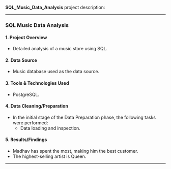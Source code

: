 **SQL_Music_Data_Analysis** project description:

---

### **SQL Music Data Analysis**

#### 1. **Project Overview**
   - Detailed analysis of a music store using SQL.

#### 2. **Data Source**
   - Music database used as the data source.

#### 3. **Tools & Technologies Used**
   - PostgreSQL.

#### 4. **Data Cleaning/Preparation**
   - In the initial stage of the Data Preparation phase, the following tasks were performed:
     - Data loading and inspection.

#### 5. **Results/Findings**
   - Madhav has spent the most, making him the best customer.
   - The highest-selling artist is Queen.

---



